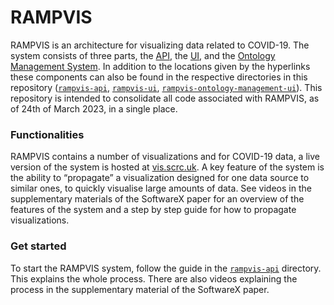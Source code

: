 # RAMPVIS
RAMPVIS is an architecture for visualizing data related to COVID-19. The system consists of three parts, the [API](https://github.com/ScottishCovidResponse/rampvis-api), the [UI](https://github.com/ScottishCovidResponse/rampvis-ui), and the [Ontology Management System](https://github.com/saifulkhan/rampvis-ontology-management-ui). In addition to the locations given by the hyperlinks these components can also be found in the respective directories in this repository ([``rampvis-api``](rampvis-api), [``rampvis-ui``](rampvis-ui), [``rampvis-ontology-management-ui``](rampvis-ontology-management-ui)). This repository is intended to consolidate all code associated with RAMPVIS, as of 24th of March 2023, in a single place. 

### Functionalities
RAMPVIS contains a number of visualizations and  for COVID-19 data, a live version of the system is hosted at [vis.scrc.uk](https://vis.scrc.uk). A key feature of the system is the ability to “propagate”
a visualization designed for one data source to similar ones, to quickly visualise large amounts of data. See videos in the supplementary materials of the SoftwareX paper for an overview of the features of the system and a step by step guide for how to propagate visualizations.

### Get started
To start the RAMPVIS system, follow the guide in the [``rampvis-api``](rampvis-api) directory. This explains the whole process.
There are also videos explaining the process in the supplementary material of the SoftwareX paper.



